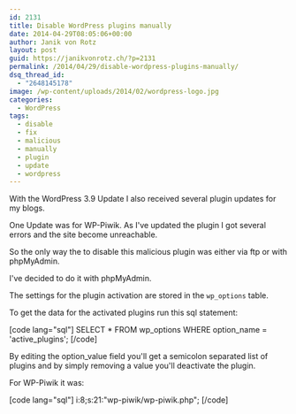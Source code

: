 ```yaml
---
id: 2131
title: Disable WordPress plugins manually
date: 2014-04-29T08:05:06+00:00
author: Janik von Rotz
layout: post
guid: https://janikvonrotz.ch/?p=2131
permalink: /2014/04/29/disable-wordpress-plugins-manually/
dsq_thread_id:
  - "2648145178"
image: /wp-content/uploads/2014/02/wordpress-logo.jpg
categories:
  - WordPress
tags:
  - disable
  - fix
  - malicious
  - manually
  - plugin
  - update
  - wordpress
---
```

With the WordPress 3.9 Update I also received several plugin updates for my blogs.

One Update was for WP-Piwik. As I've updated the plugin I got several errors and the site become unreachable.

So the only way the to disable this malicious plugin was either via ftp or with phpMyAdmin.

I've decided to do it with phpMyAdmin.
<!--more-->
The settings for the plugin activation are stored in the `wp_options` table.

To get the data for the activated plugins run this sql statement:

[code lang="sql"]
SELECT * FROM wp_options WHERE option_name = 'active_plugins';
[/code]

By editing the option_value field you'll get a semicolon separated list of plugins and by simply removing a value you'll deactivate the plugin.

For WP-Piwik it was:

[code lang="sql"]
i:8;s:21:"wp-piwik/wp-piwik.php";
[/code]